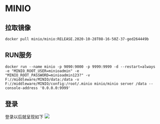 # MINIO

## 拉取镜像
``` shell
docker pull minio/minio:RELEASE.2020-10-28T08-16-50Z-37-ged264449b
```
## RUN服务
```
docker run --name minio -p 9090:9000 -p 9999:9999 -d --restart=always -e "MINIO_ROOT_USER=minioadmin" -e "MINIO_ROOT_PASSWORD=minioadmin123?" -v F://middleware/MINIO/data:/data -v F://middleware/MINIO/config:/root/.minio minio/minio server /data --console-address '0.0.0.0:9999'
```
## 登录
登录以后就呈现如下
![](https://img2022.cnblogs.com/blog/3001115/202211/3001115-20221120184313509-810637149.png)

